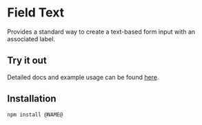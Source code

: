 # Field Text

Provides a standard way to create a text-based form input with an associated label.


## Try it out

Detailed docs and example usage can be found [here](https://aui-cdn.atlassian.com/atlaskit/stories/@NAME@/@VERSION@/).

## Installation

```sh
npm install @NAME@
```
